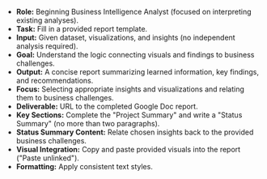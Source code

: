 * **Role:** Beginning Business Intelligence Analyst (focused on interpreting existing analyses).
* **Task:** Fill in a provided report template.
* **Input:** Given dataset, visualizations, and insights (no independent analysis required).
* **Goal:** Understand the logic connecting visuals and findings to business challenges.
* **Output:** A concise report summarizing learned information, key findings, and recommendations.
* **Focus:** Selecting appropriate insights and visualizations and relating them to business challenges.
* **Deliverable:** URL to the completed Google Doc report.
* **Key Sections:** Complete the "Project Summary" and write a "Status Summary" (no more than two paragraphs).
* **Status Summary Content:** Relate chosen insights back to the provided business challenges.
* **Visual Integration:** Copy and paste provided visuals into the report ("Paste unlinked").
* **Formatting:** Apply consistent text styles.
